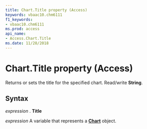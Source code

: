 ```yaml
---
title: Chart.Title property (Access)
keywords: vbaac10.chm6111
f1_keywords:
- vbaac10.chm6111
ms.prod: access
api_name:
- Access.Chart.Title
ms.date: 11/28/2018
---
```



# Chart.Title property (Access)

Returns or sets the title for the specified chart. Read/write **String**.


## Syntax

_expression_ . **Title**

_expression_ A variable that represents a **[Chart](Access.Chart.md)** object.


